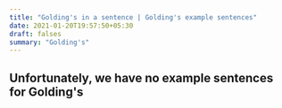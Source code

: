 ```yaml
---
title: "Golding's in a sentence | Golding's example sentences"
date: 2021-01-20T19:57:50+05:30
draft: falses
summary: "Golding's"
---
```

## Unfortunately, we have no example sentences for Golding's                 
